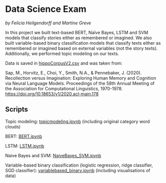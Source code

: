 # Data Science Exam
*by Felicia Heilgendorff and Martine Greve*

In this project we built text-based BERT, Naïve Bayes, LSTM and SVM models that classify stories either as remembered or imagined. We also built variable-based binary classification models that classify texts either as remembered or imagined based on external variables (not the story texts). Additionally, we performed topic modeling on our texts.

Data is saved in [hippoCorpusV2.csv](hippoCorpusV2.csv) and was taken from:

Sap, M., Horvitz, E., Choi, Y., Smith, N.A., & Pennebaker, J. (2020). Recollection versus Imagination: Exploring Human Memory and Cognition via Neural Language Models. Proceedings of the 58th Annual Meeting of the Association for Computational Linguistics, 1970-1978. https://doi.org/10.18653/v1/2020.acl-main.178

## Scripts

Topic modeling: [topicmodeling.ipynb](topicmodeling.ipynb) (including original category word clouds)

BERT: [BERT.ipynb](BERT.ipynb)

LSTM: [LSTM.ipynb](LSTM.ipynb)

Naive Bayes and SVM: [NaiveBayes_SVM.ipynb](NaiveBayes_SVM.ipynb)

Variable-based binary classification (logistic regression, ridge classifier, SGD classifier): [variablebased_binary.ipynb](variablebased_binary.ipynb) (including visualisations of data)

